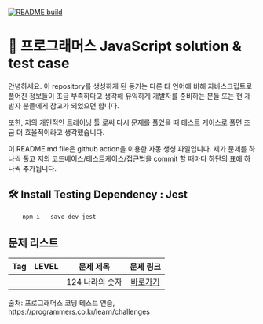 
[![README build](https://github.com/sooster910/programmers_algorithm_study/actions/workflows/main.yml/badge.svg)](https://github.com/sooster910/programmers_algorithm_study/actions/workflows/main.yml)

<h1>👋  프로그래머스 JavaScript solution & test case </h1>

<p> 안녕하세요. 이 repository를 생성하게 된 동기는 다른 타 언어에 비해 자바스크립트로 풀어진 정보들이 조금 부족하다고 생각해 유익하게 개발자를 준비하는 분들 또는 현 개발자 분들에게 참고가 되었으면 합니다.</p>
<p> 또한, 저의 개인적인 트레이닝 툴 로써 다시 문제를 풀었을 때 테스트 케이스로 풀면 조금 더 효율적이라고 생각했습니다. </p>
<p> 이 README.md file은 github action을 이용한 자동 생성 파일입니다. 제가 문제를 하나씩 풀고 저의 코드베이스/테스트케이스/접근법을 commit 할 때마다 하단의 표에 하나씩 추가됩니다. 


<h2> 🛠 Install Testing Dependency :  Jest </h2>

```javascript
    npm i --save-dev jest
```

<h2>문제 리스트</h2>

<table>
    <thead>
        <tr>
            <th align="center">Tag</th>
            <th align="center">LEVEL</th>
            <th align="center">문제 제목</th>
            <th align="center">문제 링크</th>
        </tr>
    </thead>
    <tbody>
        <tr>
            <td align="center"></td>
            <td align="center"></td>
            <td align="center">124 나라의 숫자</td>
            <td align="center"><a href="https://programmers.co.kr/None"> 바로가기 </a> </td>
        </tr>
    </tbody>    
</table>

<p>출처: 프로그래머스 코딩 테스트 연습, https://programmers.co.kr/learn/challenges</p>